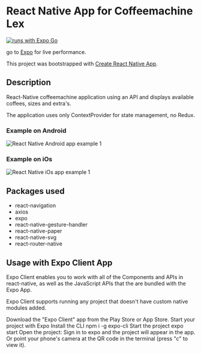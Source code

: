 # React Native App for Coffeemachine Lex
[![runs with Expo Go](https://img.shields.io/badge/Runs%20with%20Expo%20Go-000.svg?style=flat-square&logo=EXPO&labelColor=f3f3f3&logoColor=000)](https://expo.io/client)

go to [Expo](exp://exp.host/@jodelajo/coffee-machine) for live performance.

This project was bootstrapped with [Create React Native App](https://github.com/react-community/create-react-native-app).


## Description
React-Native coffeemachine application using an API and displays available coffees, sizes and extra's.

The application uses only ContextProvider for state management, no Redux.


### Example on Android

![React Native Android app example 1](https://media.giphy.com/media/ms8pkAlfMhTRR9dzS9/giphy.gif) 


### Example on iOs

![React Native iOs app example 1](https://media.giphy.com/media/2S5N73LKtgp8qiHNLx/giphy.gif) 


## Packages used

- react-navigation
- axios
- expo
- react-native-gesture-handler
- react-native-paper
- react-native-svg
- react-router-native

## Usage with Expo Client App
Expo Client enables you to work with all of the Components and APIs in react-native, as well as the JavaScript APIs that the are bundled with the Expo App.

Expo Client supports running any project that doesn't have custom native modules added.

Download the "Expo Client" app from the Play Store or App Store.
Start your project with Expo
Install the CLI npm i -g expo-cli
Start the project expo start
Open the project:
Sign in to expo and the project will appear in the app.
Or point your phone's camera at the QR code in the terminal (press "c" to view it).
